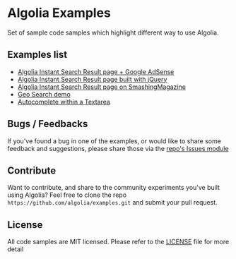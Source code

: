 # Algolia Examples

Set of sample code samples which highlight different way to use Algolia.

## Examples list

* [Algolia Instant Search Result page + Google AdSense](/instant-search/google-adsense/)
* [Algolia Instant Search Result page built with jQuery](/instant-search/jquery/)
* [Algolia Instant Search Result page on SmashingMagazine](https://github.com/algolia/demo-smashingmagazine/)
* [Geo Search demo](https://github.com/algolia/demo-geo-search)
* [Autocomplete within a Textarea](https://community.algolia.com/textarea-autocomplete-demo/)


## Bugs / Feedbacks

If you've found a bug in one of the examples, or would like to share some
feedback and suggestions, please share those via the [repo's Issues
module](https://github.com/algolia/examples/issues)

## Contribute

Want to contribute, and share to the community experiments you've built using
Algolia? Feel free to clone the repo `https://github.com/algolia/examples.git`
and submit your pull request.

## License

All code samples are MIT licensed. Please refer to the [LICENSE](/LICENSE) file
for more detail
